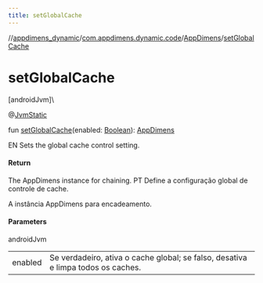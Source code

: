 ```yaml
---
title: setGlobalCache
---
```

//[appdimens_dynamic](../../../index.html)/[com.appdimens.dynamic.code](../index.html)/[AppDimens](index.html)/[setGlobalCache](set-global-cache.html)



# setGlobalCache



[androidJvm]\




@[JvmStatic](https://kotlinlang.org/api/core/kotlin-stdlib/kotlin.jvm/-jvm-static/index.html)



fun [setGlobalCache](set-global-cache.html)(enabled: [Boolean](https://kotlinlang.org/api/core/kotlin-stdlib/kotlin/-boolean/index.html)): [AppDimens](index.html)



EN Sets the global cache control setting.



#### Return



The AppDimens instance for chaining. PT Define a configuração global de controle de cache.



A instância AppDimens para encadeamento.



#### Parameters


androidJvm

| | |
|---|---|
| enabled | Se verdadeiro, ativa o cache global; se falso, desativa e limpa todos os caches. |



